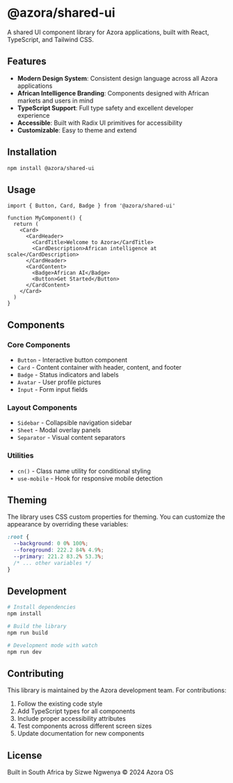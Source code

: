 # @azora/shared-ui

A shared UI component library for Azora applications, built with React, TypeScript, and Tailwind CSS.

## Features

- **Modern Design System**: Consistent design language across all Azora applications
- **African Intelligence Branding**: Components designed with African markets and users in mind
- **TypeScript Support**: Full type safety and excellent developer experience
- **Accessible**: Built with Radix UI primitives for accessibility
- **Customizable**: Easy to theme and extend

## Installation

```bash
npm install @azora/shared-ui
```

## Usage

```tsx
import { Button, Card, Badge } from '@azora/shared-ui'

function MyComponent() {
  return (
    <Card>
      <CardHeader>
        <CardTitle>Welcome to Azora</CardTitle>
        <CardDescription>African intelligence at scale</CardDescription>
      </CardHeader>
      <CardContent>
        <Badge>African AI</Badge>
        <Button>Get Started</Button>
      </CardContent>
    </Card>
  )
}
```

## Components

### Core Components
- `Button` - Interactive button component
- `Card` - Content container with header, content, and footer
- `Badge` - Status indicators and labels
- `Avatar` - User profile pictures
- `Input` - Form input fields

### Layout Components
- `Sidebar` - Collapsible navigation sidebar
- `Sheet` - Modal overlay panels
- `Separator` - Visual content separators

### Utilities
- `cn()` - Class name utility for conditional styling
- `use-mobile` - Hook for responsive mobile detection

## Theming

The library uses CSS custom properties for theming. You can customize the appearance by overriding these variables:

```css
:root {
  --background: 0 0% 100%;
  --foreground: 222.2 84% 4.9%;
  --primary: 221.2 83.2% 53.3%;
  /* ... other variables */
}
```

## Development

```bash
# Install dependencies
npm install

# Build the library
npm run build

# Development mode with watch
npm run dev
```

## Contributing

This library is maintained by the Azora development team. For contributions:

1. Follow the existing code style
2. Add TypeScript types for all components
3. Include proper accessibility attributes
4. Test components across different screen sizes
5. Update documentation for new components

## License

Built in South Africa by Sizwe Ngwenya © 2024 Azora OS
